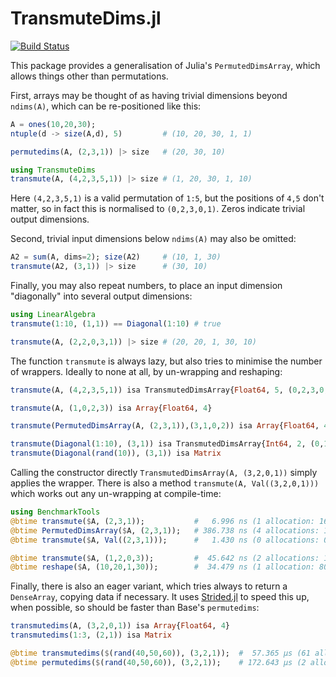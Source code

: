 # TransmuteDims.jl

[![Build Status](https://github.com/mcabbott/TransmuteDims.jl/workflows/CI/badge.svg)](https://github.com/mcabbott/TransmuteDims.jl/actions)

This package provides a generalisation of Julia's `PermutedDimsArray`, which allows things other than permutations.

First, arrays may be thought of as having trivial dimensions beyond `ndims(A)`, which can be re-positioned like this:

```julia
A = ones(10,20,30);
ntuple(d -> size(A,d), 5)         # (10, 20, 30, 1, 1)

permutedims(A, (2,3,1)) |> size   # (20, 30, 10)

using TransmuteDims
transmute(A, (4,2,3,5,1)) |> size # (1, 20, 30, 1, 10)
```

Here `(4,2,3,5,1)` is a valid permutation of `1:5`, but the positions of `4,5` don't matter, so in fact this is normalised to `(0,2,3,0,1)`. Zeros indicate trivial output dimensions.

Second, trivial input dimensions below `ndims(A)` may also be omitted:

```julia
A2 = sum(A, dims=2); size(A2)     # (10, 1, 30)
transmute(A2, (3,1)) |> size      # (30, 10)
```

Finally, you may also repeat numbers, to place an input dimension "diagonally" into several output dimensions:

```julia
using LinearAlgebra
transmute(1:10, (1,1)) == Diagonal(1:10) # true

transmute(A, (2,2,0,3,1)) |> size # (20, 20, 1, 30, 10)
```

The function `transmute` is always lazy, but also tries to minimise the number of wrappers. Ideally to none at all, by un-wrapping and reshaping:

```julia
transmute(A, (4,2,3,5,1)) isa TransmutedDimsArray{Float64, 5, (0,2,3,0,1), (5,2,3), <:Array}

transmute(A, (1,0,2,3)) isa Array{Float64, 4}

transmute(PermutedDimsArray(A, (2,3,1)),(3,1,0,2)) isa Array{Float64, 4}

transmute(Diagonal(1:10), (3,1)) isa TransmutedDimsArray{Int64, 2, (0,1), (2,), <:UnitRange}
transmute(Diagonal(rand(10)), (3,1)) isa Matrix
```

Calling the constructor directly `TransmutedDimsArray(A, (3,2,0,1))` simply applies the wrapper. 
There is also a method `transmute(A, Val((3,2,0,1)))` which works out any un-wrapping at compile-time:

```julia
using BenchmarkTools
@btime transmute($A, (2,3,1));           #   6.996 ns (1 allocation: 16 bytes)
@btime PermutedDimsArray($A, (2,3,1));   # 386.738 ns (4 allocations: 176 bytes)
@btime transmute($A, Val((2,3,1)));      #   1.430 ns (0 allocations: 0 bytes)

@btime transmute($A, (1,2,0,3));         #  45.642 ns (2 allocations: 128 bytes)
@btime reshape($A, (10,20,1,30));        #  34.479 ns (1 allocation: 80 bytes)
```

Finally, there is also an eager variant, which tries always to return a `DenseArray`, copying data if necessary. 
It uses [Strided.jl](https://github.com/Jutho/Strided.jl) to speed this up, when possible, so should be faster than Base's `permutedims`:

```julia
transmutedims(A, (3,2,0,1)) isa Array{Float64, 4}
transmutedims(1:3, (2,1)) isa Matrix

@btime transmutedims($(rand(40,50,60)), (3,2,1));  #  57.365 μs (61 allocations: 944.62 KiB)
@btime permutedims($(rand(40,50,60)), (3,2,1));    # 172.643 μs (2 allocations: 937.58 KiB)
```
